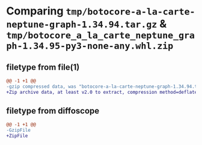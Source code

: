 # Comparing `tmp/botocore-a-la-carte-neptune-graph-1.34.94.tar.gz` & `tmp/botocore_a_la_carte_neptune_graph-1.34.95-py3-none-any.whl.zip`

## filetype from file(1)

```diff
@@ -1 +1 @@
-gzip compressed data, was "botocore-a-la-carte-neptune-graph-1.34.94.tar", last modified: Tue Apr 30 01:01:37 2024, max compression
+Zip archive data, at least v2.0 to extract, compression method=deflate
```

## filetype from diffoscope

```diff
@@ -1 +1 @@
-GzipFile
+ZipFile
```

